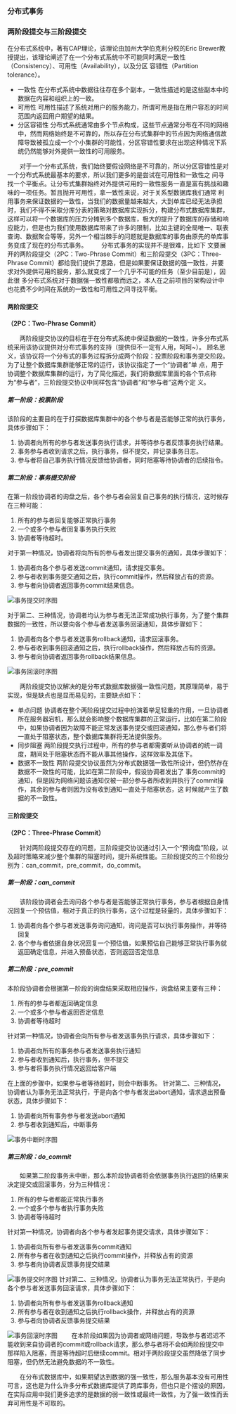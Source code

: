 ### 分布式事务

### 两阶段提交与三阶段提交

在分布式系统中，著有CAP理论，该理论由加州大学伯克利分校的Eric Brewer教授提出，该理论阐述了在一个分布式系统中不可能同时满足一致性（Consistency）、可用性（Availability），以及分区 容错性（Partition tolerance）。

- 一致性
  在分布式系统中数据往往存在多个副本，一致性描述的是这些副本中的数据在内容和组织上的一致。
- 可用性
  可用性描述了系统对用户的服务能力，所谓可用是指在用户容忍的时间范围内返回用户期望的结果。
- 分区容错性
  分布式系统通常由多个节点构成，这些节点通常分布在不同的网络中，然而网络始终是不可靠的，所以存在分布式集群中的节点因为网络通信故障导致被孤立成一个个小集群的可能性，分区容错性要求在出现这种情况下系统仍然能够对外提供一致性的可用服务。

  对于一个分布式系统，我们始终要假设网络是不可靠的，所以分区容错性是对一个分布式系统最基本的要求，所以我们更多的是尝试在可用性和一致性之 间寻找一个平衡点。让分布式集群始终对外提供可用的一致性服务一直是富有挑战和趣味的一项任务。暂且抛开可用性，拿一致性来说，对于关系型数据库我们通常 利用事务来保证数据的一致性，当我们的数据量越来越大，大到单库已经无法承担时，我们不得不采取分库分表的策略对数据库实现拆分，构建分布式数据库集群， 这样可以将一个数据库的压力分摊到多个数据库，极大的提升了数据库的存储和响应能力，但是也为我们使用数据库带来了许多的限制，比如主键的全局唯一、联表 查询、数据聚合等等，另外一个相当棘手的问题就是数据库的事务由原先的单库事务变成了现在的分布式事务。
  分布式事务的实现并不是很难，比如下 文要展开的两阶段提交（2PC：Two-Phrase Commit）和三阶段提交（3PC：Three-Phrase Commit）都给我们提供了思路，但是如果要保证数据的强一致性，并要求对外提供可用的服务，那么就变成了一个几乎不可能的任务（至少目前是），因此很 多分布式系统对于数据强一致性都敬而远之，本人在之前项目的架构设计中也花费不少时间在系统的一致性和可用性之间寻找平衡。

#### 两阶段提交

**（2PC：Two-Phrase Commit）**

  两阶段提交协议的目标在于在分布式系统中保证数据的一致性，许多分布式系统采用该协议提供对分布式事务的支持（提供但不一定有人用，呵呵~）。 顾名思义，该协议将一个分布式的事务过程拆分成两个阶段：投票阶段和事务提交阶段。为了让整个数据库集群能够正常的运行，该协议指定了一个“协调者”单 点，用于协调整个数据库集群的运行，为了简化描述，我们将数据库里面的各个节点称为“参与者”，三阶段提交协议中同样包含“协调者”和“参与者”这两个定 义。

##### 第一阶段：投票阶段

该阶段的主要目的在于打探数据库集群中的各个参与者是否能够正常的执行事务，具体步骤如下：

1.  协调者向所有的参与者发送事务执行请求，并等待参与者反馈事务执行结果。
2.   事务参与者收到请求之后，执行事务，但不提交，并记录事务日志。
3.  参与者将自己事务执行情况反馈给协调者，同时阻塞等待协调者的后续指令。

##### 第二阶段：事务提交阶段

在第一阶段协调者的询盘之后，各个参与者会回复自己事务的执行情况，这时候存在三种可能：

1.  所有的参与者回复能够正常执行事务
2.  一个或多个参与者回复事务执行失败
3.  协调者等待超时。

对于第一种情况，协调者将向所有的参与者发出提交事务的通知，具体步骤如下：

1.  协调者向各个参与者发送commit通知，请求提交事务。
2.   参与者收到事务提交通知之后，执行commit操作，然后释放占有的资源。
3.  参与者向协调者返回事务commit结果信息。

![事务提交时序图](F:%5Cmarkdown%5C23233406_kXIC-1595575815321.png)

对于第二、三种情况，协调者均认为参与者无法正常成功执行事务，为了整个集群数据的一致性，所以要向各个参与者发送事务回滚通知，具体步骤如下：

1.  协调者向各个参与者发送事务rollback通知，请求回滚事务。
2.  参与者收到事务回滚通知之后，执行rollback操作，然后释放占有的资源。
3.  参与者向协调者返回事务rollback结果信息。

![事务回滚时序图](F:%5Cmarkdown%5C23233503_djVg-1595575815694.png)

  两阶段提交协议解决的是分布式数据库数据强一致性问题，其原理简单，易于实现，但是缺点也是显而易见的，主要缺点如下：

- 单点问题
  协调者在整个两阶段提交过程中扮演着举足轻重的作用，一旦协调者所在服务器宕机，那么就会影响整个数据库集群的正常运行，比如在第二阶段中，如果协调者因为故障不能正常发送事务提交或回滚通知，那么参与者们将一直处于阻塞状态，整个数据库集群将无法提供服务。
- 同步阻塞
  两阶段提交执行过程中，所有的参与者都需要听从协调者的统一调度，期间处于阻塞状态而不能从事其他操作，这样效率及其低下。
- 数据不一致性
  两阶段提交协议虽然为分布式数据强一致性所设计，但仍然存在数据不一致性的可能，比如在第二阶段中，假设协调者发出了 事务commit的通知，但是因为网络问题该通知仅被一部分参与者所收到并执行了commit操作，其余的参与者则因为没有收到通知一直处于阻塞状态，这 时候就产生了数据的不一致性。

#### 三阶段提交

**（2PC：Three-Phrase Commit）**

  针对两阶段提交存在的问题，三阶段提交协议通过引入一个“预询盘”阶段，以及超时策略来减少整个集群的阻塞时间，提升系统性能。三阶段提交的三个阶段分别为：can_commit，pre_commit，do_commit。

##### 第一阶段：can_commit

  该阶段协调者会去询问各个参与者是否能够正常执行事务，参与者根据自身情况回复一个预估值，相对于真正的执行事务，这个过程是轻量的，具体步骤如下：

1.  协调者向各个参与者发送事务询问通知，询问是否可以执行事务操作，并等待回复
2.  各个参与者依据自身状况回复一个预估值，如果预估自己能够正常执行事务就返回确定信息，并进入预备状态，否则返回否定信息

##### 第二阶段：pre_commit

本阶段协调者会根据第一阶段的询盘结果采取相应操作，询盘结果主要有三种：

1.  所有的参与者都返回确定信息
2.   一个或多个参与者返回否定信息
3.  协调者等待超时

针对第一种情况，协调者会向所有参与者发送事务执行请求，具体步骤如下：

1.  协调者向所有的事务参与者发送事务执行通知
2.  参与者收到通知后，执行事务，但不提交
3.  参与者将事务执行情况返回给客户端

在上面的步骤中，如果参与者等待超时，则会中断事务。 针对第二、三种情况，协调者认为事务无法正常执行，于是向各个参与者发出abort通知，请求退出预备状态，具体步骤如下：

1.  协调者向所有事务参与者发送abort通知
2.  参与者收到通知后，中断事务

![事务中断时序图](F:%5Cmarkdown%5C23233541_J0yD-1595575816136.png)

##### 第三阶段：do_commit

  如果第二阶段事务未中断，那么本阶段协调者将会依据事务执行返回的结果来决定提交或回滚事务，分为三种情况：

1.  所有的参与者都能正常执行事务
2.  一个或多个参与者执行事务失败
3.  协调者等待超时

针对第一种情况，协调者向各个参与者发起事务提交请求，具体步骤如下：

1.  协调者向所有参与者发送事务commit通知
2.  所有参与者在收到通知之后执行commit操作，并释放占有的资源
3.  参与者向协调者反馈事务提交结果

![事务提交时序图](F:%5Cmarkdown%5C23233615_lmEy-1595575816621.png)
针对第二、三种情况，协调者认为事务无法正常执行，于是向各个参与者发送事务回滚请求，具体步骤如下：

1.  协调者向所有参与者发送事务rollback通知
2.  所有参与者在收到通知之后执行rollback操作，并释放占有的资源
3.  参与者向协调者反馈事务提交结果

![事务回滚时序图](F:%5Cmarkdown%5C23233644_vxVz-1595575817209.png)
  在本阶段如果因为协调者或网络问题，导致参与者迟迟不能收到来自协调者的commit或rollback请求，那么参与者将不会如两阶段提交中那样陷入阻塞，而是等待超时后继续commit。相对于两阶段提交虽然降低了同步阻塞，但仍然无法避免数据的不一致性。

  在分布式数据库中，如果期望达到数据的强一致性，那么服务基本没有可用性可言，这也是为什么许多分布式数据库提供了跨库事务，但也只是个摆设的原因，在实际应用中我们更多追求的是数据的弱一致性或最终一致性，为了强一致性而丢弃可用性是不可取的。